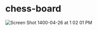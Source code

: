 # chess-board
![Screen Shot 1400-04-26 at 1 02 01 PM](https://user-images.githubusercontent.com/71027475/126031819-d752c956-d867-4672-a71d-ec63857afa8a.png)
